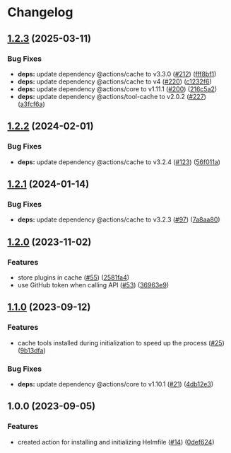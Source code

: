 # Changelog

## [1.2.3](https://github.com/heypigeonhq/setup-helmfile/compare/v1.2.2...v1.2.3) (2025-03-11)


### Bug Fixes

* **deps:** update dependency @actions/cache to v3.3.0 ([#212](https://github.com/heypigeonhq/setup-helmfile/issues/212)) ([fff8bf1](https://github.com/heypigeonhq/setup-helmfile/commit/fff8bf1bddb68a9039e91d9d1edbf7eed87d5168))
* **deps:** update dependency @actions/cache to v4 ([#220](https://github.com/heypigeonhq/setup-helmfile/issues/220)) ([c1232f6](https://github.com/heypigeonhq/setup-helmfile/commit/c1232f64e6165fe377efe0429673a9d0e43cbc2c))
* **deps:** update dependency @actions/core to v1.11.1 ([#200](https://github.com/heypigeonhq/setup-helmfile/issues/200)) ([216c5a2](https://github.com/heypigeonhq/setup-helmfile/commit/216c5a2d47dd2ff9ec39f237b26e576700cef0f2))
* **deps:** update dependency @actions/tool-cache to v2.0.2 ([#227](https://github.com/heypigeonhq/setup-helmfile/issues/227)) ([a3fcf6a](https://github.com/heypigeonhq/setup-helmfile/commit/a3fcf6a836d918e0825bb1083f1350774e886726))

## [1.2.2](https://github.com/heypigeonhq/setup-helmfile/compare/v1.2.1...v1.2.2) (2024-02-01)


### Bug Fixes

* **deps:** update dependency @actions/cache to v3.2.4 ([#123](https://github.com/heypigeonhq/setup-helmfile/issues/123)) ([56f011a](https://github.com/heypigeonhq/setup-helmfile/commit/56f011a0723b9552dd98ede12baac196db21de2c))

## [1.2.1](https://github.com/heypigeonhq/setup-helmfile/compare/v1.2.0...v1.2.1) (2024-01-14)


### Bug Fixes

* **deps:** update dependency @actions/cache to v3.2.3 ([#97](https://github.com/heypigeonhq/setup-helmfile/issues/97)) ([7a8aa80](https://github.com/heypigeonhq/setup-helmfile/commit/7a8aa80f7e379bbf6fd7e5d07e26674a6ffba269))

## [1.2.0](https://github.com/heypigeonhq/setup-helmfile/compare/v1.1.0...v1.2.0) (2023-11-02)


### Features

* store plugins in cache ([#55](https://github.com/heypigeonhq/setup-helmfile/issues/55)) ([2581fa4](https://github.com/heypigeonhq/setup-helmfile/commit/2581fa4d1ef874a727154412f415be95ab7de06e))
* use GitHub token when calling API ([#53](https://github.com/heypigeonhq/setup-helmfile/issues/53)) ([36963e9](https://github.com/heypigeonhq/setup-helmfile/commit/36963e9ae5fe556fc5a3110b8e3a8ef358afa29f))

## [1.1.0](https://github.com/heypigeonhq/setup-helmfile/compare/v1.0.0...v1.1.0) (2023-09-12)


### Features

* cache tools installed during initialization to speed up the process ([#25](https://github.com/heypigeonhq/setup-helmfile/issues/25)) ([9b13dfa](https://github.com/heypigeonhq/setup-helmfile/commit/9b13dfa5f8a8a2d89d7bbfcf0f2500897c1bbc94))


### Bug Fixes

* **deps:** update dependency @actions/core to v1.10.1 ([#21](https://github.com/heypigeonhq/setup-helmfile/issues/21)) ([4db12e3](https://github.com/heypigeonhq/setup-helmfile/commit/4db12e3b7823973313aaca02fd804cb5a1a66add))

## 1.0.0 (2023-09-05)


### Features

* created action for installing and initializing Helmfile ([#14](https://github.com/heypigeonhq/setup-helmfile/issues/14)) ([0def624](https://github.com/heypigeonhq/setup-helmfile/commit/0def6242f0ab282447fd622d538dadebdef84aed))
